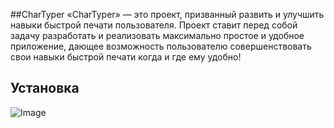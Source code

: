 ##CharTyper
«CharTyper» — это проект, призванный развить и улучшить навыки быстрой печати пользователя. Проект ставит перед собой задачу разработать и реализовать максимально простое и удобное приложение, дающее возможность пользователю совершенствовать свои навыки быстрой печати когда и где ему удобно!
<h2 align="left">Установка</h2>



![Image](https://github.com/TimofeyBelikov/media/raw/main/CharTyperr/MainMenu.jpg)

